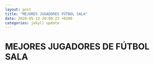 ```yaml
---
layout: post
title: "MEJORES JUGADORES FÚTBOL SALA"
date: 2020-05-13 20:09:23 +0200
categories: jekyll update
---
```


# MEJORES JUGADORES DE FÚTBOL SALA
